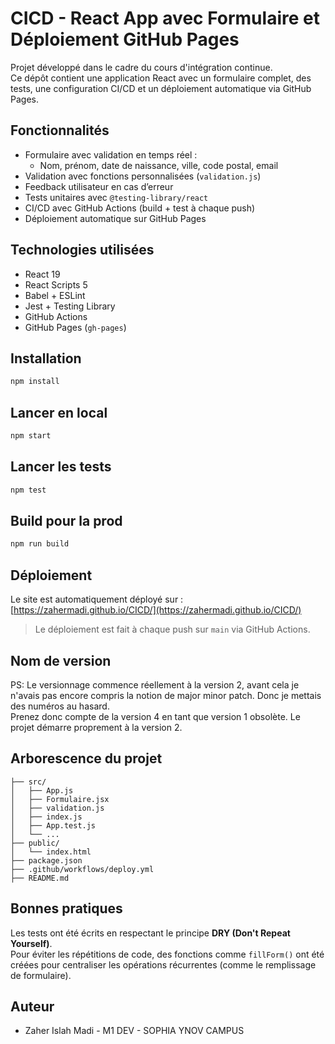 # CICD - React App avec Formulaire et Déploiement GitHub Pages

Projet développé dans le cadre du cours d'intégration continue.  
Ce dépôt contient une application React avec un formulaire complet, des tests, une configuration CI/CD et un déploiement automatique via GitHub Pages.

## Fonctionnalités

- Formulaire avec validation en temps réel :
  - Nom, prénom, date de naissance, ville, code postal, email
- Validation avec fonctions personnalisées (`validation.js`)
- Feedback utilisateur en cas d’erreur
- Tests unitaires avec `@testing-library/react`
- CI/CD avec GitHub Actions (build + test à chaque push)
- Déploiement automatique sur GitHub Pages

## Technologies utilisées

- React 19
- React Scripts 5
- Babel + ESLint
- Jest + Testing Library
- GitHub Actions
- GitHub Pages (`gh-pages`)

## Installation

```bash
npm install
```

## Lancer en local

```bash
npm start
```

## Lancer les tests

```bash
npm test
```

## Build pour la prod

```bash
npm run build
```

## Déploiement

Le site est automatiquement déployé sur :  
[https://zahermadi.github.io/CICD/](https://zahermadi.github.io/CICD/)

> Le déploiement est fait à chaque push sur `main` via GitHub Actions.

## Nom de version
PS: Le versionnage commence réellement à la version 2, avant cela je n'avais pas encore compris la notion de major minor patch. Donc je mettais des numéros au hasard.  
Prenez donc compte de la version 4 en tant que version 1 obsolète. Le projet démarre proprement à la version 2.

## Arborescence du projet

```
├── src/
│   ├── App.js
│   ├── Formulaire.jsx
│   ├── validation.js
│   ├── index.js
│   ├── App.test.js
│   └── ...
├── public/
│   └── index.html
├── package.json
├── .github/workflows/deploy.yml
├── README.md
```

## Bonnes pratiques

Les tests ont été écrits en respectant le principe **DRY (Don't Repeat Yourself)**.  
Pour éviter les répétitions de code, des fonctions comme `fillForm()` ont été créées pour centraliser les opérations récurrentes (comme le remplissage de formulaire).

## Auteur

- Zaher Islah Madi - M1 DEV - SOPHIA YNOV CAMPUS

